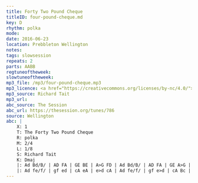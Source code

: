 ```yaml
---
title: Forty Two Pound Cheque
titleID: four-pound-cheque.md
key: D
rhythm: polka
mode:
date: 2016-06-23
location: Prebbleton Wellington
notes:
tags: slowsession
repeats: 2
parts: AABB
regtuneoftheweek:
slowtuneoftheweek:
mp3_file: /mp3/four-pound-cheque.mp3
mp3_licence: <a href="https://creativecommons.org/licenses/by-nc/4.0/">CC-BY-NC-4.0</a>
mp3_source: Richard Tait
mp3_url: 
abc_source: The Session
abc_url: https://thesession.org/tunes/786
source: Wellington
abc: |
    X: 1
    T: The Forty Two Pound Cheque
    R: polka
    M: 2/4
    L: 1/8
    S: Richard Tait
    K: Dmaj
    |: Ad Bd/B/ | AD FA | GE BE | A>G FD | Ad Bd/B/ | AD FA | GE A>G | FD D2 :|
    |: Ad fe/f/ | gf ed | cA eA | e>d cA | Ad fe/f/ | gf e>d | cA Bc | d2 d2:|
---
```

